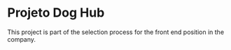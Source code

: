 # Projeto Dog Hub
This project is part of the selection process for the front end position in the company.
